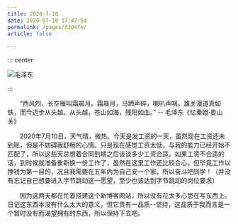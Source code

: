 ```yaml
---
title: 2020-7-10
date: 2020-07-10 17:47:54
permalink: /pages/d304fe/
article: false

---
```


::: center

![毛泽东](http://y1.ifengimg.com/haina/2014_20/2155662d95ba839.jpg)

:::

&emsp;&emsp;“西风烈，长空雁叫霜晨月。霜晨月，马蹄声碎，喇叭声咽。雄关漫道真如铁，而今迈步从头越。从头越，苍山如海，残阳如血。” -- 毛泽东《忆秦娥·娄山关》

<!-- more -->

&emsp;&emsp;2020年7月10日，天气晴，微热。今天是发工资的一天，虽然现在工资还未到账，但是不妨碍我舒畅的心情。只是现在感觉工资太低，与我的能力已经开始不匹配了，所以这些天总想着合同到期之后该谈多少工资合适。如果工资不合适的话，到时候就准备重新换一份工作了，虽然在这里工作还比较合心，但毕竟工作以挣钱为第一目的，况且我需要在五年内为自己安一个家，所以奋斗吧同学！（并没有忘记自己想要进入字节跳动这一愿望，至少也该达到字节跳动的岗位要求）

&emsp;&emsp;因为这两天都在忙着搭建这个新博客网站，所以没有花太多心思在写东西上。日记这东西本没有什么太大的意义，但它贵有一品质--坚持，这品质于我而言是一个暂时没有而渴望拥有的东西，所以保持下去吧。

